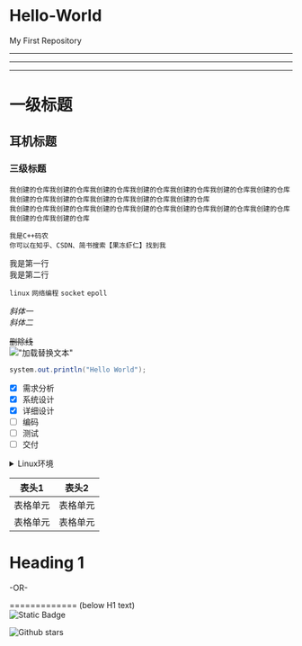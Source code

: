 # Hello-World
My First Repository
***
---
___
# 一级标题
## 耳机标题
### 三级标题
    我创建的仓库我创建的仓库我创建的仓库我创建的仓库我创建的仓库我创建的仓库我创建的仓库我创建的仓库我创建的仓库我创建的仓库我创建的仓库我创建的仓库
    我创建的仓库我创建的仓库我创建的仓库我创建的仓库我创建的仓库我创建的仓库我创建的仓库我创建的仓库我创建的仓库


```
我是C++码农
你可以在知乎、CSDN、简书搜索【果冻虾仁】找到我
```

我是第一行  
我是第二行

`linux` `网络编程` `socket` `epoll`

*斜体一*  
_斜体二_

~~删除线~~  
!["加载替换文本"](http://www.baidu.com/img/bdlogo.gif "百度的logo")  
```java
system.out.println("Hello World");
```

- [x] 需求分析
- [x] 系统设计
- [x] 详细设计
- [ ] 编码
- [ ] 测试
- [ ] 交付

<details>
<summary>Linux环境</summary>

##### 编译
xxxx

##### 安装
xxxx
</details>  
<div align="left">

| 表头1  | 表头2|
| ---------- | -----------|
| 表格单元   | 表格单元   |
| 表格单元   | 表格单元   |

</div>  

# Heading 1 #

-OR-  

============= (below H1 text)  
![Static Badge](https://img.shields.io/badge/%E5%B0%8F%E6%98%8E-kel-purple)

![Github stars](https://img.shields.io/github/stars/BlackSpiderWang/Hello-World.svg)


